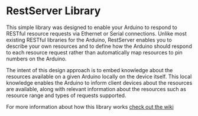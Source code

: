 # RestServer Library
  
This simple library was designed to enable your Arduino to respond to RESTful resource requests via Ethernet or Serial connections. Unlike most existing RESTful libraries for the Arduino, RestServer enables you to describe your own resources and to define how the Arduino should respond to each resource request rather than automatically map resources to pin numbers on the Arduino.  
  
The intent of this design approach is to embed knowledge about the resources available on a given Arduino locally on the device itself. This local knowledge enables the Arduino to inform client devices about the resources are available, along with relevant information about the resources such as resource range and types of requests supported.

For more information about how this library works [check out the wiki](https://github.com/julioterra/Arduino_Rest_Server/wiki)